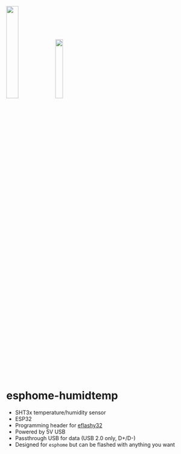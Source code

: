 <img  src="https://github.com/gcormier/esphome-humitemp/blob/master/esphome-humitemp1.png"  width=25%/> <img  src="https://github.com/gcormier/esphome-humitemp/blob/master/esphome-humitemp2.png"  width=20%/>
# esphome-humidtemp
- SHT3x temperature/humidity sensor
- ESP32
- Programming header for [eflashy32](https://github.com/gcormier/eflashy32)
- Powered by 5V USB
- Passthrough USB for data (USB 2.0 only, D+/D-)
- Designed for `esphome` but can be flashed with anything you want
